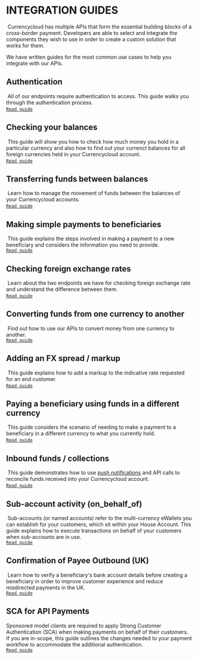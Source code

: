 [_metadata_:menu_title]:- "Overview"
[_metadata_:order]:- "1"

# INTEGRATION GUIDES
​
Currencycloud has multiple APIs that form the essential building blocks of a cross-border payment. Developers are able to select and integrate the components they wish to use in order to create a custom solution that works for them.

We have written guides for the most common use cases to help you integrate with our APIs.
​
​
## Authentication
​
All of our endpoints require authentication to access. This guide walks you through the authentication process.  
[`Read guide`](/guides/integration-guides/authentication)
​
## Checking your balances
​
This guide will show you how to check how much money you hold in a particular currency and also how to find out your currenct balances for all foreign currencies held in your Currencycloud account.  
[`Read guide`](/guides/integration-guides/checking-your-balances)
​
## Transferring funds between balances
​
Learn how to manage the movement of funds between the balances of your Currencycloud accounts.  
[`Read guide`](/guides/integration-guides/transfers-between-balances/)
​
## Making simple payments to beneficiaries
​
This guide explains the steps involved in making a payment to a new beneficiary and considers the information you need to provide.  
[`Read guide`](/guides/integration-guides/make-simple-payments/)

## Checking foreign exchange rates
​
Learn about the two endpoints we have for checking foreign exchange rate and understand the difference between them.  
​[`Read guide`](/guides/integration-guides/check-foreign-exchange-rates/)

## Converting funds from one currency to another
​
Find out how to use our APIs to convert money from one currency to another.  
[`Read guide`](/guides/integration-guides/convert-funds/)

## Adding an FX spread / markup
​
This guide explains how to add a markup to the indicative rate requested for an end customer.  
[`Read guide`](/guides/integration-guides/adding-an-fx-spread/)
​
## Paying a beneficiary using funds in a different currency
​
This guide considers the scenario of needing to make a payment to a beneficiary in a different currency to what you currently hold.  
[`Read guide`](/guides/integration-guides/pay-beneficiary-funds-different-currency/)
​
## Inbound funds / collections
​
This guide demonstrates how to use [push notifications](/guides/getting-started/push-notifications/) and API calls to reconcile funds received into your Currencycloud account.  
[`Read guide`](/guides/integration-guides/collections/)
​
## Sub-account activity (on_behalf_of)
​
Sub-accounts (or named accounts) refer to the multi-currency eWallets you can establish for your customers, which sit within your House Account. This guide explains how to execute transactions on behalf of your customers when sub-accounts are in use.   
[`Read guide`](/guides/integration-guides/sub-account-activity/)

## Confirmation of Payee Outbound (UK)
​
Learn how to verify a beneficiary's bank account details before creating a beneficiary in order to improve customer experience and reduce misdirected payments in the UK.  
[`Read guide`](/guides/integration-guides/verifying-beneficiary-account/)

## SCA for API Payments

Sponsored model clients are required to apply Strong Customer Authentication (SCA) when making payments on behalf of their customers. If you are in-scope, this guide outlines the changes needed to your payment workflow to accommodate the additional authentication.  
[`Read guide`](/guides/integration-guides/sca_sponsored_api_payments/)
